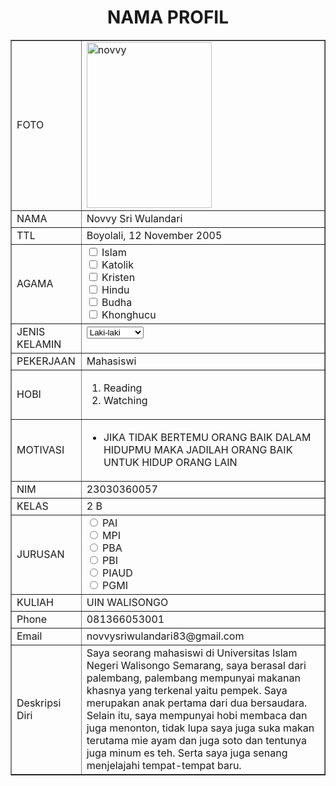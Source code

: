 <!DOCTYPE html>
<html>
<head>
    <title>NAMA PROFIL</title>
</head>
<body>
    <h1 align="center">NAMA PROFIL</h1>
    <table width="745" border="1" cellspacing="5" align="center">
    <td>FOTO</td>
    <td><img src=https://i.ibb.co/yfN0Q1F/novvy.jpg" alt="novvy"" width="200px" height="265px"</td>
    </tr>
    <tr>
    <td>NAMA</td>
    <td>Novvy Sri Wulandari</td>
    </tr>
    <tr>
    <td>TTL</td>
    <td>Boyolali, 12 November 2005</td>
    </tr>
    <tr>
    <td>AGAMA</td>
    <td><input type="checkbox" id="vehicle1" name="vehicle1" value="Agama1">
        <label for="vehicle1"> Islam</label><br>
        <input type="checkbox" id="vehicle2" name="vehicle2" value="Agama2">
        <label for="vehicle1"> Katolik</label><br>
        <input type="checkbox" id="vehicle2" name="vehicle2" value="Agama3">
        <label for="vehicle2"> Kristen</label><br>
        <input type="checkbox" id="vehicle3" name="vehicle3" value="Agama4">
        <label for="vehicle3"> Hindu</label><br>
        <input type="checkbox" id="vehicle1" name="vehicle1" value="Agama5">
        <label for="vehicle1"> Budha</label><br>
        <input type="checkbox" id="vehicle2" name="vehicle2" value="Agama6">
        <label for="vehicle2"> Khonghucu</label><br>
    </select>
    </form></td>
    </tr>
    <tr>
    <td>JENIS KELAMIN</td>
    <td> <form action="proses.php" method="get">
        <select name="jenis kelamin">
            <option value="Laki-laki">Laki-laki</option>
            <option  value="Perempuan">Perempuan</option>
        </select></form></td>
    </tr>
    <tr>
    <td>PEKERJAAN</td>
    <td>Mahasiswi</td>
    </tr>
    <tr>
    <td>HOBI</td>
    <td><ol>
        <li>Reading</li>
        <li>Watching</li>
        </ol></td>
    </tr>
    <tr>
    <td>MOTIVASI</td>
    <td><ul>
        <li>JIKA TIDAK BERTEMU ORANG BAIK DALAM HIDUPMU
            MAKA JADILAH ORANG BAIK UNTUK HIDUP ORANG LAIN
        </li>
    </ul></td>
    </tr>
    <tr>
    <td>NIM</td>
    <td>23030360057</td>
    </tr>
    <tr>
    <td>KELAS</td>
    <td>2 B</td>
    </tr>
    <tr>
    <td>JURUSAN</td>
    <td><input type="radio" id="PAI" name="Fav_language" value="PAI">
        <label for="PAI">PAI</label><br>
        <input type="radio" id="MPI" name="Fav_language" value="MPI">
        <label for="MPI">MPI</label><br>
        <input type="radio" id="PBA" name="Fav_language" value="PBA">
        <label for="PBA">PBA</label><br>
        <input type="radio" id="PBI" name="Fav_language" value="PBI">
        <label for="PBI">PBI</label><br>
        <input type="radio" id="PIAUD" name="Fav_language" value="PIAUD">
        <label for="PIAUD">PIAUD</label><br>
        <input type="radio" id="PGMI" name="Fav_language" value="PGMI">
        <label for="PGMI">PGMI</label><br>
    </td>
    <tr>
    <td>KULIAH</td>
    <td>UIN WALISONGO</td>
    </tr>
    <tr>
    <td>Phone</td>
    <td>081366053001</td>
    </tr>
    <tr>
    <td>Email</td>
    <td>novvysriwulandari83@gmail.com</td>
    </tr>
    <tr>
    <td>Deskripsi Diri</td>
    <td>Saya seorang mahasiswi di Universitas Islam Negeri Walisongo Semarang, saya berasal dari palembang, palembang mempunyai makanan khasnya yang terkenal yaitu pempek. Saya merupakan anak pertama dari dua bersaudara. Selain itu, saya mempunyai hobi membaca dan juga menonton, tidak lupa saya juga suka makan terutama mie ayam dan juga soto dan tentunya juga minum es teh. Serta saya juga senang menjelajahi tempat-tempat baru.</td>
    </tr>
</table>
</body>
</html>
